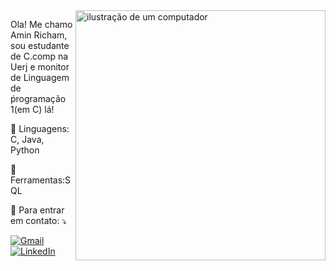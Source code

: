 <img src="https://raw.githubusercontent.com/MicaelliMedeiros/micaellimedeiros/master/image/computer-illustration.png" alt="ilustração de um computador" min-width="400px" max-width="400px" width="400px" align="right">

<p align="left"> 
  Ola! Me chamo Amin Richam, sou estudante de C.comp na Uerj e monitor de Linguagem de ṕrogramação 1(em C) lá!
</p>

<p align="left">
  🦄 Linguagens: C, Java, Python
</p>

<p align="left">
  💼 Ferramentas:SQL 
</p>

<p align="left">
  💌 Para entrar em contato: ⤵️
</p>

<p align="left">
  <a href="mailto:aminricham@gmail.com" title="Gmail">
    <img src="https://img.shields.io/badge/-Gmail-FF0000?style=flat-square&labelColor=FF0000&logo=gmail&logoColor=white&link=mailto:aminricham@gmail.com" alt="Gmail"/>
  </a>
  <a href="https://www.linkedin.com/in/amin-richam-1a3269250/" title="LinkedIn">
    <img src="https://img.shields.io/badge/-Linkedin-0e76a8?style=flat-square&logo=Linkedin&logoColor=white&link=https://www.linkedin.com/in/amin-richam-1a3269250/" alt="LinkedIn"/>
  </a>
</p>


